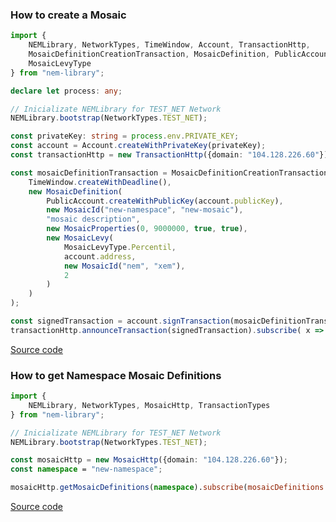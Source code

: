### How to create a Mosaic

```typescript
import {
    NEMLibrary, NetworkTypes, TimeWindow, Account, TransactionHttp,
    MosaicDefinitionCreationTransaction, MosaicDefinition, PublicAccount, MosaicId, MosaicProperties, MosaicLevy,
    MosaicLevyType
} from "nem-library";

declare let process: any;

// Inicializate NEMLibrary for TEST_NET Network
NEMLibrary.bootstrap(NetworkTypes.TEST_NET);

const privateKey: string = process.env.PRIVATE_KEY;
const account = Account.createWithPrivateKey(privateKey);
const transactionHttp = new TransactionHttp({domain: "104.128.226.60"});

const mosaicDefinitionTransaction = MosaicDefinitionCreationTransaction.create(
    TimeWindow.createWithDeadline(),
    new MosaicDefinition(
        PublicAccount.createWithPublicKey(account.publicKey),
        new MosaicId("new-namespace", "new-mosaic"),
        "mosaic description",
        new MosaicProperties(0, 9000000, true, true),
        new MosaicLevy(
            MosaicLevyType.Percentil,
            account.address,
            new MosaicId("nem", "xem"),
            2
        )
    )
);

const signedTransaction = account.signTransaction(mosaicDefinitionTransaction);
transactionHttp.announceTransaction(signedTransaction).subscribe( x => console.log(x));

```

[Source code](https://github.com/aleixmorgadas/nem-library-examples/blob/master/howto/mosaic/How_to_create_a_Mosaic.ts)


### How to get Namespace Mosaic Definitions
```typescript
import {
    NEMLibrary, NetworkTypes, MosaicHttp, TransactionTypes
} from "nem-library";

// Inicializate NEMLibrary for TEST_NET Network
NEMLibrary.bootstrap(NetworkTypes.TEST_NET);

const mosaicHttp = new MosaicHttp({domain: "104.128.226.60"});
const namespace = "new-namespace";

mosaicHttp.getMosaicDefinitions(namespace).subscribe(mosaicDefinitions => console.log(mosaicDefinitions));

```

[Source code](https://github.com/aleixmorgadas/nem-library-examples/blob/master/howto/mosaic/How_to_get_Namespace_Mosaic_Definitions.ts)

